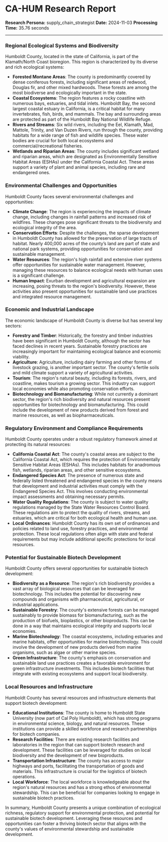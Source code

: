 # CA-HUM Research Report

**Research Persona:** supply_chain_strategist
**Date:** 2024-11-03
**Processing Time:** 35.76 seconds

---

### Regional Ecological Systems and Biodiversity

Humboldt County, located in the state of California, is part of the Klamath/North Coast bioregion. This region is characterized by its diverse and rich ecological systems:

- **Forested Montane Areas**: The county is predominantly covered by dense coniferous forests, including significant areas of redwood, Douglas fir, and other mixed hardwoods. These forests are among the most biodiverse and ecologically important in the state.
- **Coastal Ecosystems**: The region features a rocky coastline with numerous bays, estuaries, and tidal inlets. Humboldt Bay, the second largest coastal estuary in California, is a critical habitat for many invertebrates, fish, birds, and mammals. The bay and surrounding areas are protected as part of the Humboldt Bay National Wildlife Refuge.
- **Rivers and Streams**: Six wild rivers, including the Eel, Klamath, Mad, Mattole, Trinity, and Van Duzen Rivers, run through the county, providing habitats for a wide range of fish and wildlife species. These water bodies are crucial for both local ecosystems and commercial/recreational fisheries.
- **Wetlands and Riparian Areas**: The county includes significant wetland and riparian areas, which are designated as Environmentally Sensitive Habitat Areas (ESHAs) under the California Coastal Act. These areas support a variety of plant and animal species, including rare and endangered ones.

### Environmental Challenges and Opportunities

Humboldt County faces several environmental challenges and opportunities:

- **Climate Change**: The region is experiencing the impacts of climate change, including changes in rainfall patterns and increased risk of wildfires. These changes pose significant threats to the biodiversity and ecological integrity of the area.
- **Conservation Efforts**: Despite the challenges, the sparse development in Humboldt County has allowed for the preservation of large tracts of habitat. Nearly 400,000 acres of the county’s land are part of state and national park systems, providing opportunities for conservation and sustainable management.
- **Water Resources**: The region's high rainfall and extensive river systems offer opportunities for sustainable water management. However, managing these resources to balance ecological needs with human uses is a significant challenge.
- **Human Impact**: Exurban development and agricultural expansion are increasing, posing threats to the region's biodiversity. However, these activities also present opportunities for sustainable land use practices and integrated resource management.

### Economic and Industrial Landscape

The economic landscape of Humboldt County is diverse but has several key sectors:

- **Forestry and Timber**: Historically, the forestry and timber industries have been significant in Humboldt County, although the sector has faced declines in recent years. Sustainable forestry practices are increasingly important for maintaining ecological balance and economic viability.
- **Agriculture**: Agriculture, including dairy farming and other forms of livestock grazing, is another important sector. The county's fertile soils and mild climate support a variety of agricultural activities.
- **Tourism**: The region's natural beauty, including its forests, rivers, and coastline, makes tourism a growing sector. This industry can support local economies while also promoting conservation efforts.
- **Biotechnology and Biomanufacturing**: While not currently a dominant sector, the region's rich biodiversity and natural resources present opportunities for biotechnology and biomanufacturing. This could include the development of new products derived from forest and marine resources, as well as biopharmaceuticals.

### Regulatory Environment and Compliance Requirements

Humboldt County operates under a robust regulatory framework aimed at protecting its natural resources:

- **California Coastal Act**: The county's coastal areas are subject to the California Coastal Act, which requires the protection of Environmentally Sensitive Habitat Areas (ESHAs). This includes habitats for anadromous fish, wetlands, riparian areas, and other sensitive ecosystems.
- **Endangered Species Act**: The presence of numerous state and federally listed threatened and endangered species in the county means that development and industrial activities must comply with the Endangered Species Act. This involves conducting environmental impact assessments and obtaining necessary permits.
- **Water Quality Regulations**: The county is subject to water quality regulations managed by the State Water Resources Control Board. These regulations aim to protect the quality of rivers, streams, and estuaries, which are critical for both ecological health and human use.
- **Local Ordinances**: Humboldt County has its own set of ordinances and policies related to land use, forestry practices, and environmental protection. These local regulations often align with state and federal requirements but may include additional specific protections for local resources.

### Potential for Sustainable Biotech Development

Humboldt County offers several opportunities for sustainable biotech development:

- **Biodiversity as a Resource**: The region's rich biodiversity provides a vast array of biological resources that can be leveraged for biotechnology. This includes the potential for discovering new compounds and organisms with pharmaceutical, agricultural, or industrial applications.
- **Sustainable Forestry**: The county's extensive forests can be managed sustainably to provide biomass for biomanufacturing, such as the production of biofuels, bioplastics, or other bioproducts. This can be done in a way that maintains ecological integrity and supports local economies.
- **Marine Biotechnology**: The coastal ecosystems, including estuaries and marine habitats, offer opportunities for marine biotechnology. This could involve the development of new products derived from marine organisms, such as algae or other marine species.
- **Green Infrastructure**: The county's emphasis on conservation and sustainable land use practices creates a favorable environment for green infrastructure investments. This includes biotech facilities that integrate with existing ecosystems and support local biodiversity.

### Local Resources and Infrastructure

Humboldt County has several resources and infrastructure elements that support biotech development:

- **Educational Institutions**: The county is home to Humboldt State University (now part of Cal Poly Humboldt), which has strong programs in environmental science, biology, and natural resources. These institutions can provide a skilled workforce and research partnerships for biotech companies.
- **Research Facilities**: There are existing research facilities and laboratories in the region that can support biotech research and development. These facilities can be leveraged for studies on local biodiversity and the development of new bioproducts.
- **Transportation Infrastructure**: The county has access to major highways and ports, facilitating the transportation of goods and materials. This infrastructure is crucial for the logistics of biotech operations.
- **Local Workforce**: The local workforce is knowledgeable about the region's natural resources and has a strong ethos of environmental stewardship. This can be beneficial for companies looking to engage in sustainable biotech practices.

In summary, Humboldt County presents a unique combination of ecological richness, regulatory support for environmental protection, and potential for sustainable biotech development. Leveraging these resources and opportunities can foster a thriving biotech sector that aligns with the county's values of environmental stewardship and sustainable development.